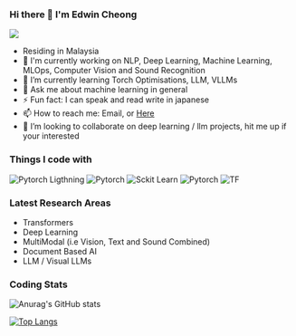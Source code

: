 ### Hi there 👋 I'm Edwin Cheong 
![](https://komarev.com/ghpvc/?username=edwin-19&color=green)
- Residing in Malaysia
- 🔭 I'm currently working on NLP, Deep Learning, Machine Learning, MLOps, Computer Vision and Sound Recognition
- 🌱 I’m currently learning Torch Optimisations, LLM, VLLMs
- 💬 Ask me about machine learning in general
- ⚡ Fun fact: I can speak and read write in japanese
- 📫 How to reach me: Email, or [Here](https://github.com/edwin-19/edwin-19/issues)
- 👯 I’m looking to collaborate on deep learning / llm projects, hit me up if your interested

### Things I code with
![Pytorch Ligthning](https://img.shields.io/badge/PyTorch%20Lightning-792DE4?style=for-the-badge&logo=pytorch-lightning&logoColor=white)
![Pytorch](https://img.shields.io/badge/Python-FFD43B?style=for-the-badge&logo=python&logoColor=blue)
![Sckit Learn](https://img.shields.io/badge/scikit_learn-F7931E?style=for-the-badge&logo=scikit-learn&logoColor=white)
![Pytorch](https://img.shields.io/badge/PyTorch-EE4C2C?style=for-the-badge&logo=PyTorch&logoColor=white)
![TF](https://img.shields.io/badge/TensorFlow-FF6F00?style=for-the-badge&logo=tensorflow&logoColor=white)

### Latest Research Areas
- Transformers
- Deep Learning
- MultiModal (i.e Vision, Text and Sound Combined)
- Document Based AI
- LLM / Visual LLMs 

### Coding Stats
![Anurag's GitHub stats](https://github-readme-stats.vercel.app/api?username=edwin-19&show_icons=true&theme=radical)

[![Top Langs](https://github-readme-stats.vercel.app/api/top-langs/?username=edwin-19&langs_count=8)](https://github.com/anuraghazra/github-readme-stats)


<!--
**edwin-19/edwin-19** is a ✨ _special_ ✨ repository because its `README.md` (this file) appears on your GitHub profile.

Here are some ideas to get you started:
- 👯 I’m looking to collaborate on ...
- 🤔 I’m looking for help with ...
- 😄 Pronouns: ...

<a href="https://github.com/anuraghazra/github-readme-stats">
  <img align="center" src="https://github-readme-stats.vercel.app/api/pin/?username=anuraghazra&repo=github-readme-stats" />
</a>
<a href="https://github.com/anuraghazra/convoychat">
  <img align="center" src="https://github-readme-stats.vercel.app/api/top-langs/?username=edwin-19&langs_count=5" />
</a>
-->
